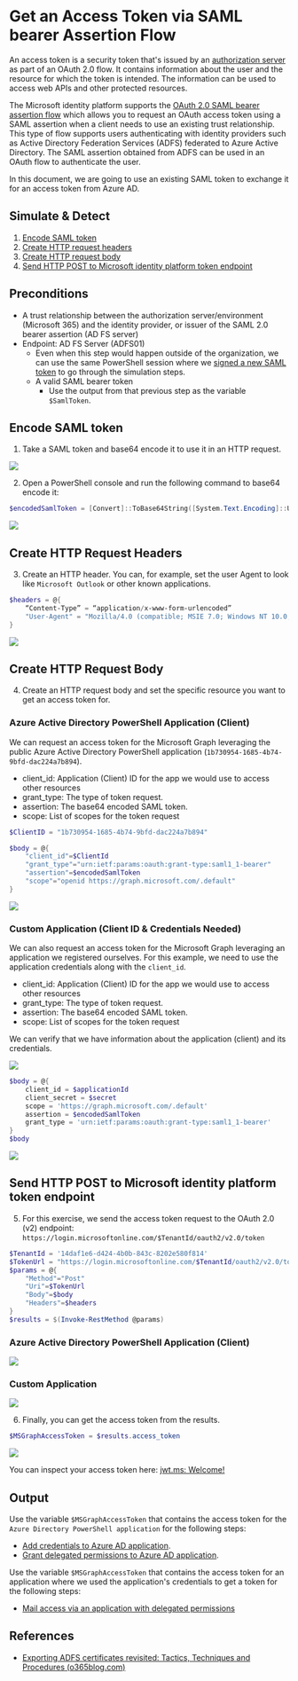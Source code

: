 # Get an Access Token via SAML bearer Assertion Flow

An access token is a security token that's issued by an [authorization server](https://docs.microsoft.com/en-gb/azure/active-directory/develop/developer-glossary#authorization-server) as part of an OAuth 2.0 flow. It contains information about the user and the resource for which the token is intended. The information can be used to access web APIs and other protected resources.

The Microsoft identity platform supports the [OAuth 2.0 SAML bearer assertion flow](https://docs.microsoft.com/en-us/azure/active-directory/develop/v2-saml-bearer-assertion) which allows you to request an OAuth access token using a SAML assertion when a client needs to use an existing trust relationship. This type of flow supports users authenticating with identity providers such as Active Directory Federation Services (ADFS) federated to Azure Active Directory. The SAML assertion obtained from ADFS can be used in an OAuth flow to authenticate the user.

In this document, we are going to use an existing SAML token to exchange it for an access token from Azure AD.

## Simulate & Detect
1.	[Encode SAML token](#encode-saml-token)
2.	[Create HTTP request headers](#create-http-request-headers)
3.	[Create HTTP request body](#create-http-request-body)
4.	[Send HTTP POST to Microsoft identity platform token endpoint](#send-http-post-to-microsoft-identity-platform-token-endpoint)

## Preconditions
* A trust relationship between the authorization server/environment (Microsoft 365) and the identity provider, or issuer of the SAML 2.0 bearer assertion (AD FS server)
* Endpoint: AD FS Server (ADFS01)
    * Even when this step would happen outside of the organization, we can use the same PowerShell session where we [signed a new SAML token](../credential-access/signSAMLToken.md) to go through the simulation steps.
    * A valid SAML bearer token
        * Use the output from that previous step as the variable `$SamlToken`.

## Encode SAML token

1.  Take a SAML token and base64 encode it to use it in an HTTP request.

![](../../resources/images/simulate_detect/persistence/getAccessTokenSAMLBearerAssertionFlow/2021-05-19_01_saml_token.png)
 
2.  Open a PowerShell console and run the following command to base64 encode it:

```PowerShell
$encodedSamlToken = [Convert]::ToBase64String([System.Text.Encoding]::UTF8.GetBytes($SamlToken))
```

![](../../resources/images/simulate_detect/persistence/getAccessTokenSAMLBearerAssertionFlow/2021-05-19_02_token_encoded.png)

## Create HTTP Request Headers

3.  Create an HTTP header. You can, for example, set the user Agent to look like `Microsoft Outlook` or other known applications.

```PowerShell
$headers = @{
    “Content-Type” = “application/x-www-form-urlencoded”
    "User-Agent" = "Mozilla/4.0 (compatible; MSIE 7.0; Windows NT 10.0; WOW64; Trident/7.0; .NET4.0C; .NET4.0E; Tablet PC 2.0; Microsoft Outlook 16.0.4266)"
}
```

![](../../resources/images/simulate_detect/persistence/getAccessTokenSAMLBearerAssertionFlow/2021-05-19_03_http_header.png)

## Create HTTP Request Body

4.  Create an HTTP request body and set the specific resource you want to get an access token for.

### Azure Active Directory PowerShell Application (Client)

We can request an access token for the Microsoft Graph leveraging the public Azure Active Directory PowerShell application (`1b730954-1685-4b74-9bfd-dac224a7b894`).

* client_id: Application (Client) ID for the app we would use to access other resources
* grant_type: The type of token request.
* assertion: The base64 encoded SAML token.
* scope: List of scopes for the token request

```PowerShell
$ClientID = "1b730954-1685-4b74-9bfd-dac224a7b894"

$body = @{
    "client_id"=$ClientId
    "grant_type"="urn:ietf:params:oauth:grant-type:saml1_1-bearer"
    "assertion"=$encodedSamlToken
    "scope"="openid https://graph.microsoft.com/.default"
}
```

![](../../resources/images/simulate_detect/persistence/getAccessTokenSAMLBearerAssertionFlow/2021-05-19_04_http_body_aad_ps_app.png)

### Custom Application (Client ID & Credentials Needed)

We can also request an access token for the Microsoft Graph leveraging an application we registered ourselves. For this example, we need to use the application credentials along with the `client_id`.

* client_id: Application (Client) ID for the app we would use to access other resources
* grant_type: The type of token request.
* assertion: The base64 encoded SAML token.
* scope: List of scopes for the token request

We can verify that we have information about the application (client) and its credentials. 
 
![](../../resources/images/simulate_detect/persistence/getAccessTokenSAMLBearerAssertionFlow/2021-05-19_05_veriy_requirements.png)

```PowerShell
$body = @{
    client_id = $applicationId
    client_secret = $secret
    scope = 'https://graph.microsoft.com/.default'
    assertion = $encodedSamlToken
    grant_type = 'urn:ietf:params:oauth:grant-type:saml1_1-bearer'
}
$body
```

![](../../resources/images/simulate_detect/persistence/getAccessTokenSAMLBearerAssertionFlow/2021-05-19_06_http_body_custom_app.png)

## Send HTTP POST to Microsoft identity platform token endpoint

5.  For this exercise, we send the access token request to the OAuth 2.0 (v2) endpoint: `https://login.microsoftonline.com/$TenantId/oauth2/v2.0/token`

```PowerShell
$TenantId = '14daf1e6-d424-4b0b-843c-8202e580f814'
$TokenUrl = "https://login.microsoftonline.com/$TenantId/oauth2/v2.0/token"
$params = @{
    "Method"="Post"
    "Uri"=$TokenUrl
    "Body"=$body
    "Headers"=$headers
}
$results = $(Invoke-RestMethod @params)
```

### Azure Active Directory PowerShell Application (Client)

![](../../resources/images/simulate_detect/persistence/getAccessTokenSAMLBearerAssertionFlow/2021-05-19_07_http_post_aad_ps_app.png)

### Custom Application
 
![](../../resources/images/simulate_detect/persistence/getAccessTokenSAMLBearerAssertionFlow/2021-05-19_08_http_post_custom_app.png)

6. Finally, you can get the access token from the results.

```PowerShell
$MSGraphAccessToken = $results.access_token
```

![](../../resources/images/simulate_detect/persistence/getAccessTokenSAMLBearerAssertionFlow/2021-05-19_09_mgraph_token.png)

You can inspect your access token here: [jwt.ms: Welcome!](https://jwt.ms/)

## Output

Use the variable `$MSGraphAccessToken` that contains the access token for the `Azure Directory PowerShell application` for the following steps:

* [Add credentials to Azure AD application](addCredentialsToApplication.md).
* [Grant delegated permissions to Azure AD application](grantDelegatedPermissionsToApplication.md).

Use the variable `$MSGraphAccessToken` that contains the access token for an application where we used the application's credentials to get a token for the following steps:

* [Mail access via an application with delegated permissions](../collection/mailAccessDelegatedPermissions.md)

## References
* [Exporting ADFS certificates revisited: Tactics, Techniques and Procedures (o365blog.com)](https://o365blog.com/post/adfs/)